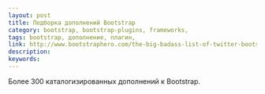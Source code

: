 ```yaml
---
layout: post
title: Подборка дополнений Bootstrap
category: bootstrap, bootstrap-plugins, frameworks, 
tags: bootstrap, дополнение, плагин, 
link: http://www.bootstraphero.com/the-big-badass-list-of-twitter-bootstrap-resources
description: 
keywords: 
---
```


<p>Более 300 каталогизированных дополнений к Bootstrap.</p>
